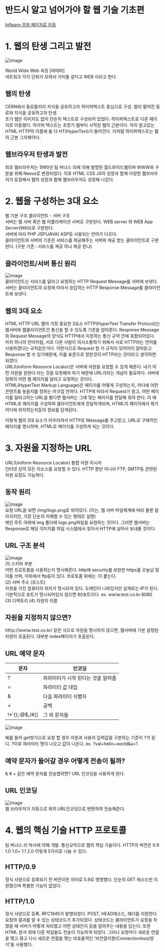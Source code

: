 # 반드시 알고 넘어가야 할 웹 기술 기초편
[Inflearn 강좌 페이지로 이동](https://www.inflearn.com/course/%EC%9B%B9-%EA%B8%B0%EC%88%A0-%EA%B8%B0%EC%B4%88#curriculum)

# 1. 웹의 탄생 그리고 발전
  
![image](https://user-images.githubusercontent.com/101965836/162576268-9e6a4e3c-2582-42f2-9b01-dcd1f74dd3ee.png)  
  
World Wide Web 속칭 \[따따따]   
네트워크 각각 단위가 모여서 거미줄 같다고 WEB 이라고 한다.  

## 웹의 탄생
CERN에서 동료들끼리 지식을 공유하고자 하이퍼텍스트 중심으로 구성. 멀리 떨어진 동료와 지식을 공유하고자 탄생.  
초기 웹은 이미지도 없이 단순히 텍스트로 구성되어 있었다. 하이퍼텍스트로 다른 페이지로 이동했다. 
하이퍼 텍스트는 초창기 웹부터 시작된 웹의 근본이다. 익히 알고있는 HTML HTTP의 이름에 둘 다 HT(HyperText)가 들어간다. 이처럼 하이퍼텍스트는 웹의 근본 그자체이다.   
  
## 웹브라우저 탄생과 발전
최초 웹브라우저는 1990년 팀 버너스 리에 의해 발명된 월드와이드웹이며 WWW와 구분을 위해 Nexus로 변경되었다. 이후 HTML CSS JS의 성장과 함께 다양한 웹브라우저가 등장해서 웹의 성장과 함께 웹브라우저도 성장해 나갔다.  

# 2. 웹을 구성하는 3대 요소
웹 기본 구조 클라이언트 - 서버 구조  
서버는 웹 서버 혹은 웹 어플리케이션 서버로 구분된다. WEB server 와 WEB App Server(WAS)로 구분된다.  
서버에 따라 PHP JSP(JAVA) ASP등 사용되는 언어가 다르다.  
클라이언트와 서버의 기준은 서비스를 제공해주는 서버와 제공 받는 클라이언트로 구분된다. (구분 기준 : 서비스를 제공 하냐 제공 받냐)  

## 클라이언트/서버 통신 원리
![image](https://user-images.githubusercontent.com/101965836/162577816-bb3515e8-7333-4881-99b1-01fc1a13430c.png)    
클라이언트는 서비스를 달라고 요청하는 HTTP Request Message를 서버에 보낸다.  
서버는 클라이언트의 요청에 따라서 응답하는 HTTP Response Message를 클라이언트에 보낸다.  
  
  
## 웹의 3대 요소
HTML HTTP URL 웹의 가장 중요한 3요소
HTTP(HyperText Transfer Protocol)는 웹서버와 웹클라이언트간 통신을 할 수 있도록 기준을 잡아준다. Response Message와 Request Message의 양식도 HTTP에서 지정하는 통신 규약 안에 포함되어있다. 마치 하나의 언어처럼, 서로 다른 사람이 의사소통하기 위해서 서로 HTTP라는 언어를 사용하겠다는 규칙같은거다. 어떤식으로 Request 할 지 규칙이 있어야지 알아듣고 Response 할 수 있기때문에, 이를 표준으로 정한것이 HTTP라는 것이라고 생각하면 되겠다.  
URL(Uniform Resource Locator)은 서버에 자원을 요청할 수 있게 해준다. 내가 어떤 자원을 원한다 라는 것을 요청해야 하기 때문에 URL이라는 개념이 필요하다. 서버에 정확히 어떤 웹 페이지를 달라고 요청하는 것이다.   
HTML(HyperText Markup Language)은 페이지를 어떻게 구성하는지, 어디에 어떤 콘텐츠를 놓을지를 정하는 마크업 언어다. HTTP에 따라서 Request가 왔고, 어떤 페이지를 달라고하는 URL을 봤다면 웹서버는 그에 맞는 페이지를 전달해 줘야 한다. 이 때 HTML로 페이지를 구성하여 클라이언트에게 전달하게되며, HTML이 페이지에서 뭐가 어디에 위치하는지등의 정보를 담게된다.   
  
이렇게 웹의 3대 요소가 어우러져서 HTTP로 Message를 주고받고, URL로 구체적인 페이지를 명시하며, HTML로 페이지를 구성하게 되는 것이다.  
  
  
# 3. 자원을 지정하는 URL
URL(Uniform Resource Locator) 통합 자원 지시자  
인터넷 상의 모든 리소스를 요청할 수 있다. HTTP 뿐만 아니라 FTP, SMTP등 관련된 자원 요청도 가능하다.  

## 동작 원리
![image](https://user-images.githubusercontent.com/101965836/162578279-f37fae5a-5fea-4210-b895-209bad48b43f.png)  
요청 URL을 보면 /img/logo.png로 되어있다. (이는, 웹 서버 파일체계에 따라 물론 달라지지만, 가장 단순히 이해할 수 있는 형태로 설명)  
메인 루트 아래에 img 폴더에 logo.png파일을 요청하는 것이다. 그러면 웹서버는 Response로 해당 이미지를 파일 시스템에서 찾아서 HTTP에 실어서 보내줄 것이다.   
 
 
## URL 구조 분석
![image](https://user-images.githubusercontent.com/101965836/162578350-98c7dc97-cdf7-40ff-8111-b93dd0ec9e8e.png)  
(1) 스키마 부분  
어떤 프로토콜을 사용하는지 명시해준다. http에 security를 보완한 https를 오늘날 많이들 쓰며, 이외에서 ftp등이 있다. 프로토콜 뒤에는 :이 붙는다.  
(2) 서버 주소 (호스트)  
자원을 가진 컴퓨터의 위치가 명시되어 있다. 도메인이 나와있지만 실제로는 IP가 된다. 기본적으로 포트가 명시되어있지 않으면 80포트이다. ex. ww\w.test.co.kr:8080   
(3) 디렉토리 (4) 자원의 이름
  
## 자원을 지정하지 않으면?
htt\p://ww\w.test.co.kr/ 같은 식으로 자원을 명시하지 않으면, 웹서버에 기본 설정된 자원이 호출된다. 대부분 index페이지가 호출된다.   
  
  
## URL 예약 문자
|문자|인코딩|
|----|-----|
|?|파라미터가 시작 된다는 것을 알려줌|
|=| 파라미터 값 대입|
|&|다음 파라미터 식별자|
|+|공백|
|!\*\'(\)\;\:\@\$,/\#\[\]|그 외 문자들|

![image](https://user-images.githubusercontent.com/101965836/162578753-686996a7-d2f0-49ba-817f-5c83492b8203.png)  
  
  
예를 들어 get방식으로 요청 할 경우 자원과 사용자 입력값을 구분하는 기준이 ?가 된다. ?이후 파라미터 명이 나오고 값이 나온다.
ex. ?val=hello+world&a=1  
  
  
## 예약 문자가 들어갈 경우 어떻게 전송이 될까?
& # + 같은 예약 문자를 전송할려면? URL 인코딩을 사용하게 된다.  
  
## URL 인코딩
![image](https://user-images.githubusercontent.com/101965836/162578877-d998ff7c-5272-42cd-bcaa-5fce150a05d0.png)   
웹 브라우저가 자동으로 위의 URL인코딩으로 변환하여 전송해준다.  

# 4. 웹의 핵심 기술 HTTP 프로토콜
팀 버너스 리 박사에 의해 개발. 통신규악으로 웹의 핵심 기술이다. HTTP의 버전은 0.9 1.0 1.0+ 1.1 2.0 이렇게 5가지로 나눌 수 있다.  

## HTTP/0.9
정식 사양으로 등록되기 전 버전이란 의미로 0.9로 명명했다. 단순히 GET 메소드만 지원했으며 특별한 기능이 없었다. 

## HTTP/1.0
정식 사양으로 등록. RFC1945가 발행되었다. POST, HEAD메소드, 헤더를 지원한다. 요청의 결과를 알 수 있는 상태코드가 추가되었다. 상태코드는 클라이언트가 요청을 하였을 때 서버가 어떻게 처리했고 어떤 상태인지 등을 알려주는 내용을 담는다. 또한 HTML 문서 외에 다른 파일들도 전송이 가능하게 되었다. 그러나 요청마다 새로운 연결을 맺고 끊고 다시 새로운 연결을 맺는 비효율적인 '비연결지향(Connectionless)방식'을 사용했다. 
